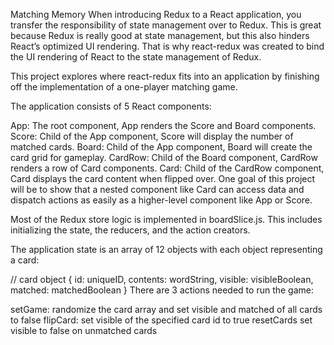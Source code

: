 Matching Memory
When introducing Redux to a React application, you transfer the responsibility of state management over to Redux. This is great because Redux is really good at state management, but this also hinders React’s optimized UI rendering. That is why react-redux was created to bind the UI rendering of React to the state management of Redux.

This project explores where react-redux fits into an application by finishing off the implementation of a one-player matching game.

The application consists of 5 React components:

App: The root component, App renders the Score and Board components.
Score: Child of the App component, Score will display the number of matched cards.
Board: Child of the App component, Board will create the card grid for gameplay.
CardRow: Child of the Board component, CardRow renders a row of Card components.
Card: Child of the CardRow component, Card displays the card content when flipped over.
One goal of this project will be to show that a nested component like Card can access data and dispatch actions as easily as a higher-level component like App or Score.

Most of the Redux store logic is implemented in boardSlice.js. This includes initializing the state, the reducers, and the action creators.

The application state is an array of 12 objects with each object representing a card:

// card object
{
  id: uniqueID, 
  contents: wordString, 
  visible: visibleBoolean, 
  matched: matchedBoolean
}
There are 3 actions needed to run the game:

setGame: randomize the card array and set visible and matched of all cards to false
flipCard: set visible of the specified card id to true
resetCards set visible to false on unmatched cards